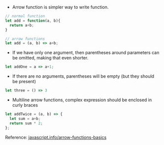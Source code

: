 * Arrow function is simpler way to write function.
```js
// normal function
let add = function(a, b){
  return a+b;
}

// arrow functions
let add = (a, b) => a+b;
```
* If we have only one argument, then parentheses around parameters can be omitted, making that even shorter.
```js
let addOne = a => a+1;
```
* If there are no arguments, parentheses will be empty (but they should be present)
```js
let three = () => 3
```
* Multiline arrow functions, complex expression should be enclosed in curly braces
```js
let addTwice = (a, b) => {
  let sum = a+b;
  return sum * 2;
};

```

Reference: [javascript.info/arrow-functions-basics](https://javascript.info/arrow-functions-basics)
